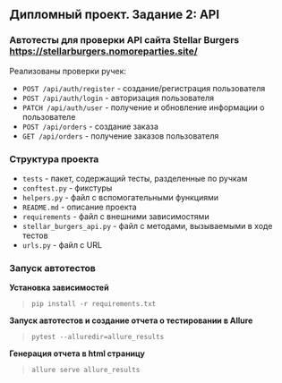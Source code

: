 ## Дипломный проект. Задание 2: API

### Автотесты для проверки API сайта Stellar Burgers https://stellarburgers.nomoreparties.site/

Реализованы проверки ручек:
* `POST /api/auth/register` - создание/регистрация пользователя
* `POST /api/auth/login` - авторизация пользователя
* `PATCH /api/auth/user` - получение и обновление информации о пользователе
* `POST /api/orders` - cоздание заказа
* `GET /api/orders` - получение заказов пользователя

### Структура проекта

- `tests` - пакет, содержащий тесты, разделенные по ручкам
- `conftest.py` - фикстуры
- `helpers.py` - файл с вспомогательными функциями
- `README.md` - описание проекта
- `requirements` - файл с внешними зависимостями
- `stellar_burgers_api.py` - файл с методами, вызываемыми в ходе тестов 
- `urls.py` - файл c URL

### Запуск автотестов

**Установка зависимостей**

> `pip install -r requirements.txt`

**Запуск автотестов и создание отчета о тестировании в Allure**

> `pytest --alluredir=allure_results`

**Генерация отчета в html страницу**

>`allure serve allure_results`
